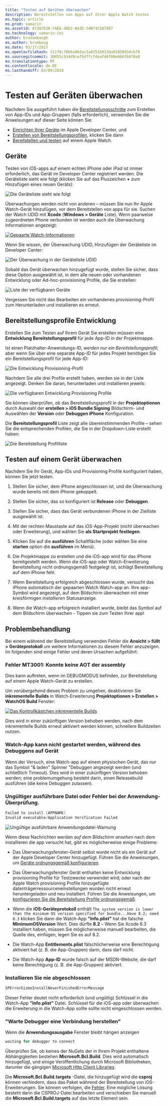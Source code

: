 ```yaml
---
title: "Testen auf Geräten überwachen"
description: Bereitstellen von Apps auf Ihrer Apple Watch testen
ms.topic: article
ms.prod: xamarin
ms.assetid: A72A7D38-FAE8-4DD2-843D-54B74C5078D7
ms.technology: xamarin-ios
author: bradumbaugh
ms.author: brumbaug
ms.date: 03/17/2017
ms.openlocfilehash: 211f8c7066e86dac3a8351b913da0185093dcb70
ms.sourcegitcommit: 30055c534d9caf5dffcfdeafd6f08e666fb870a8
ms.translationtype: MT
ms.contentlocale: de-DE
ms.lasthandoff: 03/09/2018
---
```

# <a name="testing-on-watch-devices"></a>Testen auf Geräten überwachen

Nachdem Sie ausgeführt haben die [Bereitstellungsschritte](~/ios/watchos/deploy-test/index.md) zum Erstellen von App-IDs und App-Gruppen (falls erforderlich), verwenden Sie die Anweisungen auf dieser Seite können Sie:

- [Einrichten Ihrer Geräte](#devices) im Apple Developer Center, und
- [Erstellen von Bereitstellungsprofilen](#profiles), klicken Sie dann
- [Bereitstellen und testen](#testing) auf einem Apple Watch.

<a name="devices" />

## <a name="devices"></a>Geräte

Testen von iOS-apps auf einem echten iPhone oder iPad ist immer erforderlich, das Gerät im Developer Center registriert werden. Die Geräteliste sieht wie folgt (klicken Sie auf das Pluszeichen  **+**  zum Hinzufügen eines neuen Geräts):

![](device-images/devices-sml.png "Die Geräteliste sieht wie folgt")

Überwachungen werden nicht von anderen – müssen Sie nun Ihr Apple Watch-Gerät hinzufügen, vor dem Bereitstellen von apps für sie. Suchen der Watch UDID mit **Xcode** (**Windows > Geräte** Liste). Wenn paarweise zugeordneten Phone verbunden ist werden auch die Überwachung Informationen angezeigt:

[![](device-images/xcode-devices-sml.png "Gepaarte Watch-Informationen")](device-images/xcode-devices.png#lightbox)

Wenn Sie wissen, der Überwachung UDID, Hinzufügen der Geräteliste im Developer Center:

![](device-images/devices-watch-sml.png "Der Überwachung in der Geräteliste UDID")

Sobald das Gerät überwachen hinzugefügt wurde, stellen Sie sicher, dass diese Option ausgewählt ist, in dem alle neuen oder vorhandenen Entwicklung oder Ad-hoc-provisioning Profile, die Sie erstellen:

![](device-images/devices-provisioning.png "Liste der verfügbaren Geräte")

Vergessen Sie nicht das Bearbeiten ein vorhandenes provisioning-Profil zum Herunterladen und installieren es erneut.

<a name="profiles" />

## <a name="development-provisioning-profiles"></a>Bereitstellungsprofile Entwicklung

Erstellen Sie zum Testen auf Ihrem Gerät Sie erstellen müssen eine **Entwicklung Bereitstellungsprofil** für jede App-ID in der Projektmappe.

Ist einen Platzhalter-Anwendungs-ID, *werden nur ein Bereitstellungsprofil*; aber wenn Sie über eine separate App-ID für jedes Projekt benötigen Sie ein Bereitstellungsprofil für jede App-ID:

![](device-images/provisioningprofile-development.png "Die Entwicklung Provisioning-Profil")

Nachdem Sie alle drei Profile erstellt haben, werden sie in der Liste angezeigt. Denken Sie daran, herunterladen und installieren jeweils:

![](device-images/provisioningprofiles.png "Die verfügbaren Entwicklung Provisioning Profile")

Sie können überprüfen, ob das Bereitstellungsprofil in der **Projektoptionen** durch Auswahl der **erstellen > iOS Bundle Signing** Bildschirm- und Auswählen der **Version** oder **Debuggen iPhone** Konfiguration.

Die **Bereitstellungsprofil** Liste zeigt alle übereinstimmenden Profile – sehen Sie die entsprechenden Profilen, die Sie in der Dropdown-Liste erstellt haben:

![](device-images/options-selectprofile.png "Die Bereitstellung Profilliste")


<a name="testing" />

## <a name="testing-on-a-watch-device"></a>Testen auf einem Gerät überwachen

Nachdem Sie Ihr Gerät, App-IDs und Provisioning Profile konfiguriert haben, können Sie jetzt testen.

1. Stellen Sie sicher, dem iPhone angeschlossen ist, und die Überwachung wurde bereits mit dem iPhone gekoppelt.

2. Stellen Sie sicher, das so konfiguriert ist **Release** oder **Debuggen**.

3. Stellen Sie sicher, dass das Gerät verbundenen iPhone in der Zielliste ausgewählt ist.

4. Mit der rechten Maustaste auf das iOS-App-Projekt (nicht überwachen oder Erweiterung), und wählen Sie **als Startprojekt festlegen**.

5. Klicken Sie auf die **ausführen** Schaltfläche (oder wählen Sie eine **starten** option die **ausführen** im Menü).

6. Die Projektmappe zu erstellen und die iOS-app wird für das iPhone bereitgestellt werden.
  Wenn die iOS-app oder Watch-Erweiterung Bereitstellung nicht ordnungsgemäß festgelegt ist, schlägt Bereitstellung auf dem iPhone fehl.

7. Wenn Bereitstellung erfolgreich abgeschlossen wurde, versucht das iPhone automatisch der gepaarten Watch Watch-app an. Ihre app-Symbol wird angezeigt, auf dem Bildschirm überwachen mit einer kreisförmigen *installieren* Statusanzeige.

8. Wenn die Watch-app erfolgreich installiert wurde, bleibt das Symbol auf dem Bildschirm überwachen - Tippen sie zum Testen Ihrer app!


## <a name="troubleshooting"></a>Problembehandlung

Bei einem während der Bereitstellung verwenden Fehler die **Ansicht > füllt > Geräteprotokoll** um weitere Informationen zu diesem Fehler anzuzeigen. Im folgenden sind einige Fehler und deren Ursachen aufgeführt:

### <a name="error-mt3001-could-not-aot-the-assembly"></a>Fehler MT3001: Konnte keine AOT der assembly

Dies kann auftreten, wenn im DEBUGMODUS befinden, zur Bereitstellung auf einem Apple Watch-Gerät zu erstellen.

Um *vorübergehend* dieses Problem zu umgehen, deaktivieren Sie **inkrementelle Builds** in Watch-Erweiterung **Projektoptionen > Erstellen > WatchOS Build** Fenster:

[![](device-images/disable-incremental-sml.png "Das Kontrollkästchen inkrementelle Builds")](device-images/disable-incremental.png#lightbox)

Dies wird in einer zukünftigen Version behoben werden, nach dem inkrementelle Builds erneut aktiviert werden können, schnellere Buildzeiten nutzen.


### <a name="watch-app-fails-to-start-while-debugging-on-device"></a>Watch-App kann nicht gestartet werden, während des Debuggens auf Gerät

Wenn der Versuch, eine Watch-app auf einem physischen Gerät, das nur das Symbol "& laden" Spinner "Debuggen angezeigt werden (und schließlich Timeout). Dies wird in einer zukünftigen Version behoben werden; eine problemumgehung besteht darin, einen Releasebuild ausführen (die keine Debuggen zulassen).


### <a name="invalid-application-executable-or-application-verification-failed"></a>Ungültiger ausführbare Datei oder Fehler bei der Anwendung-Überprüfung.

```csharp
Failed to install [APPNAME]
Invalid executable/Application Verification Failed
```

![](device-images/invalid-application-executable.png "Ungültige ausführbare Anwendungsdatei-Warnung")

Wenn diese Nachrichten werden *auf dem Bildschirm ansehen* nach dem installieren die app versucht hat, gibt es möglicherweise einige Probleme:

- Das Überwachungsfenster-Gerät selbst wurde nicht als ein Gerät auf der Apple Developer Center hinzugefügt. Führen Sie die Anweisungen, um [Geräte ordnungsgemäß konfigurieren](#devices).

- Das Überwachungsfenster Gerät enthalten keine Entwicklung provisioning Profile für Testzwecke verwendet wird; oder nach der Apple Watch provisioning Profile hinzugefügte datenträgerressourceneinstellungen wurden nicht erneut heruntergeladen und neu installiert. Führen Sie die Anweisungen, um [konfigurieren Sie die Bereitstellung Profile ordnungsgemäß](#profiles).

- Wenn die **iOS-Geräteprotokoll** enthält `The system version is lower than the minimum OS version specified for bundle...Have 8.2; need 8.3` klicken Sie dann die Watch-App **"Info.plist"** hat die falsche **MinimumOSVersion** Wert.
  Dies dürfte **8.2** – Wenn Sie Xcode 6.3 installiert haben, müssen Sie möglicherweise manuell bearbeiten, die Quelle des, einfügen, legen Sie es auf 8.2.

- Die Watch-App **Entitlements.plist** fälschlicherweise eine Berechtigung aktiviert hat (z. B. die App-Gruppen) darin, dass darf nicht.

- Die Watch-App **App-ID** wurde falsch auf der MSDN-Website, die darf keine Berechtigung (z. B. die App-Gruppen) aktiviert.



### <a name="install-never-finished"></a>Installieren Sie nie abgeschlossen

```csharp
SPErrorGizmoInstallNeverFinishedErrorMessage
```

Dieser Fehler deutet nicht erforderlich (und ungültig) Schlüssel in die Watch-App **"Info.plist"** Datei. Schlüssel für die iOS-app oder überwachen die Erweiterung in die Watch-App sollte sollte nicht eingeschlossen werden.

<!--eg. NSLocationAlwaysUsageDescription -->


### <a name="waiting-for-debugger-to-connect"></a>"Warte Debugger eine Verbindung herstellen"

Wenn die **Anwendungsausgabe** Fenster bleibt hängen anzeigen

```csharp
waiting for debugger to connect
```

Überprüfen Sie, ob keines der NuGets der in Ihrem Projekt enthaltene Abhängigkeiten bestehen **Microsoft.Bcl.Build**. Dies wird automatisch hinzugefügt, und einige Veröffentlichung durch Microsoft Bibliotheken, darunter die gängigen [Microsoft Http Client Libraries](http://www.nuget.org/packages/Microsoft.Net.Http/).

Die **Microsoft.Bcl.Build.targets** -Datei, die hinzugefügt wird die **csproj** können verhindern, dass das Paket während der Bereitstellung von iOS-Erweiterungen. Sie können verfolgen, die [Fehler](https://bugzilla.xamarin.com/show_bug.cgi?id=29912).
Eine mögliche Lösung besteht darin die CSPROJ-Datei bearbeiten und verschieben Sie manuell die **Microsoft.Bcl.Build.targets** auf das letzte Element sein.

